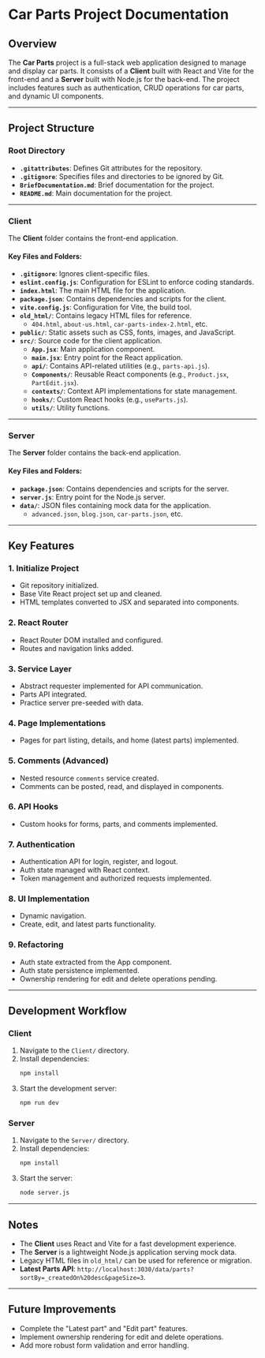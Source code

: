 # Car Parts Project Documentation

## Overview
The **Car Parts** project is a full-stack web application designed to manage and display car parts. It consists of a **Client** built with React and Vite for the front-end and a **Server** built with Node.js for the back-end. The project includes features such as authentication, CRUD operations for car parts, and dynamic UI components.

---

## Project Structure

### Root Directory
- **`.gitattributes`**: Defines Git attributes for the repository.
- **`.gitignore`**: Specifies files and directories to be ignored by Git.
- **`BriefDocumentation.md`**: Brief documentation for the project.
- **`README.md`**: Main documentation for the project.

---

### Client
The **Client** folder contains the front-end application.

#### Key Files and Folders:
- **`.gitignore`**: Ignores client-specific files.
- **`eslint.config.js`**: Configuration for ESLint to enforce coding standards.
- **`index.html`**: The main HTML file for the application.
- **`package.json`**: Contains dependencies and scripts for the client.
- **`vite.config.js`**: Configuration for Vite, the build tool.
- **`old_html/`**: Contains legacy HTML files for reference.
  - `404.html`, `about-us.html`, `car-parts-index-2.html`, etc.
- **`public/`**: Static assets such as CSS, fonts, images, and JavaScript.
- **`src/`**: Source code for the client application.
  - **`App.jsx`**: Main application component.
  - **`main.jsx`**: Entry point for the React application.
  - **`api/`**: Contains API-related utilities (e.g., `parts-api.js`).
  - **`Components/`**: Reusable React components (e.g., `Product.jsx`, `PartEdit.jsx`).
  - **`contexts/`**: Context API implementations for state management.
  - **`hooks/`**: Custom React hooks (e.g., `useParts.js`).
  - **`utils/`**: Utility functions.

---

### Server
The **Server** folder contains the back-end application.

#### Key Files and Folders:
- **`package.json`**: Contains dependencies and scripts for the server.
- **`server.js`**: Entry point for the Node.js server.
- **`data/`**: JSON files containing mock data for the application.
  - `advanced.json`, `blog.json`, `car-parts.json`, etc.

---

## Key Features

### 1. Initialize Project
- Git repository initialized.
- Base Vite React project set up and cleaned.
- HTML templates converted to JSX and separated into components.

### 2. React Router
- React Router DOM installed and configured.
- Routes and navigation links added.

### 3. Service Layer
- Abstract requester implemented for API communication.
- Parts API integrated.
- Practice server pre-seeded with data.

### 4. Page Implementations
- Pages for part listing, details, and home (latest parts) implemented.

### 5. Comments (Advanced)
- Nested resource `comments` service created.
- Comments can be posted, read, and displayed in components.

### 6. API Hooks
- Custom hooks for forms, parts, and comments implemented.

### 7. Authentication
- Authentication API for login, register, and logout.
- Auth state managed with React context.
- Token management and authorized requests implemented.

### 8. UI Implementation
- Dynamic navigation.
- Create, edit, and latest parts functionality.

### 9. Refactoring
- Auth state extracted from the App component.
- Auth state persistence implemented.
- Ownership rendering for edit and delete operations pending.

---

## Development Workflow

### Client
1. Navigate to the `Client/` directory.
2. Install dependencies:
   ```sh
   npm install
   ```
3. Start the development server:
   ```sh
   npm run dev
   ```

### Server
1. Navigate to the `Server/` directory.
2. Install dependencies:
   ```sh
   npm install
   ```
3. Start the server:
   ```sh
   node server.js
   ```

---

## Notes
- The **Client** uses React and Vite for a fast development experience.
- The **Server** is a lightweight Node.js application serving mock data.
- Legacy HTML files in `old_html/` can be used for reference or migration.
- **Latest Parts API**: `http://localhost:3030/data/parts?sortBy=_createdOn%20desc&pageSize=3`.

---

## Future Improvements
- Complete the "Latest part" and "Edit part" features.
- Implement ownership rendering for edit and delete operations.
- Add more robust form validation and error handling.
